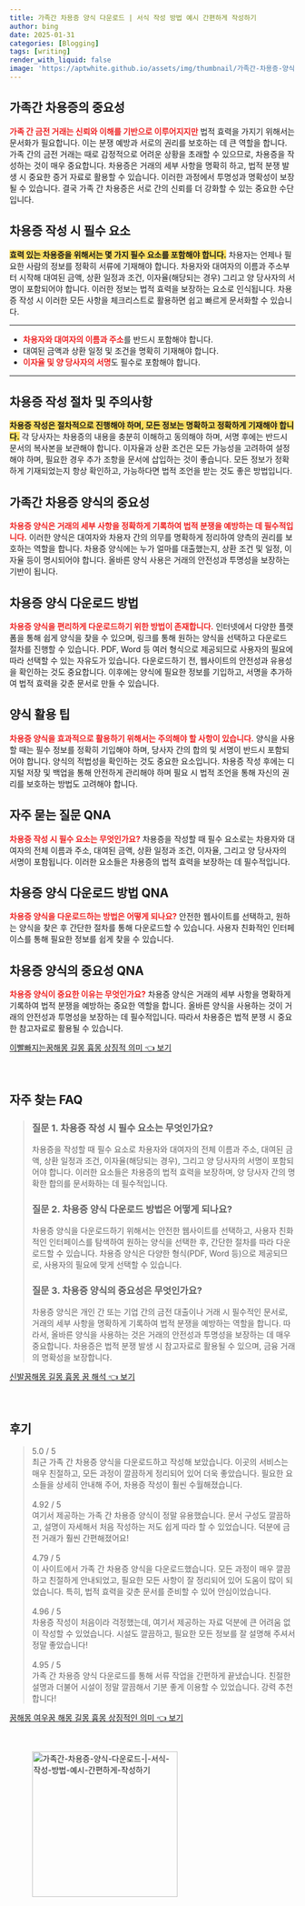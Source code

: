 ```yaml
---
title: 가족간 차용증 양식 다운로드 | 서식 작성 방법 예시 간편하게 작성하기
author: bing
date: 2025-01-31
categories: [Blogging]
tags: [writing]
render_with_liquid: false
image: 'https://aptwhite.github.io/assets/img/thumbnail/가족간-차용증-양식-다운로드-|-서식-작성-방법-예시-간편하게-작성하기.webp'
---
```



<h2 id='가족간 차용증의 중요성'>가족간 차용증의 중요성</h2>

<p><b><span style="color: #ee2323;">가족 간 금전 거래는 신뢰와 이해를 기반으로 이루어지지만</span></b> 법적 효력을 가지기 위해서는 문서화가 필요합니다. 이는 분쟁 예방과 서로의 권리를 보호하는 데 큰 역할을 합니다. 가족 간의 금전 거래는 때로 감정적으로 어려운 상황을 초래할 수 있으므로, 차용증을 작성하는 것이 매우 중요합니다. 차용증은 거래의 세부 사항을 명확히 하고, 법적 분쟁 발생 시 중요한 증거 자료로 활용할 수 있습니다. 이러한 과정에서 투명성과 명확성이 보장될 수 있습니다. 결국 가족 간 차용증은 서로 간의 신뢰를 더 강화할 수 있는 중요한 수단입니다.</p>

<h2 id='차용증 작성 시 필수 요소'>차용증 작성 시 필수 요소</h2>

<p><b><span style="background-color: #ffe066;">효력 있는 차용증을 위해서는 몇 가지 필수 요소를 포함해야 합니다.</span></b> 차용자는 언제나 필요한 사람의 정보를 정확히 서류에 기재해야 합니다. 차용자와 대여자의 이름과 주소부터 시작해 대여된 금액, 상환 일정과 조건, 이자율(해당되는 경우) 그리고 양 당사자의 서명이 포함되어야 합니다. 이러한 정보는 법적 효력을 보장하는 요소로 인식됩니다. 차용증 작성 시 이러한 모든 사항을 체크리스트로 활용하면 쉽고 빠르게 문서화할 수 있습니다.</p>

<hr />

<ul>
    <li><b><span style="color: #ee2323;">차용자와 대여자의 이름과 주소</span></b>를 반드시 포함해야 합니다.</li>
    <li>대여된 금액과 상환 일정 및 조건을 명확히 기재해야 합니다.</li>
    <li><b><span style="color: #ee2323;">이자율 및 양 당사자의 서명</span></b>도 필수로 포함해야 합니다.</li>
</ul>

<hr />

<h2 id='차용증 작성 절차 및 주의사항'>차용증 작성 절차 및 주의사항</h2>

<p><b><span style="background-color: #ffe066;">차용증 작성은 절차적으로 진행해야 하며, 모든 정보는 명확하고 정확하게 기재해야 합니다.</span></b> 각 당사자는 차용증의 내용을 충분히 이해하고 동의해야 하며, 서명 후에는 반드시 문서의 복사본을 보관해야 합니다. 이자율과 상환 조건은 모든 가능성을 고려하여 설정해야 하며, 필요한 경우 추가 조항을 문서에 삽입하는 것이 좋습니다. 모든 정보가 정확하게 기재되었는지 항상 확인하고, 가능하다면 법적 조언을 받는 것도 좋은 방법입니다.</p>

<h2 id='가족간 차용증 양식의 중요성'>가족간 차용증 양식의 중요성</h2>

<p><b><span style="color: #ee2323;">차용증 양식은 거래의 세부 사항을 정확하게 기록하여 법적 분쟁을 예방하는 데 필수적입니다.</span></b> 이러한 양식은 대여자와 차용자 간의 의무를 명확하게 정리하여 양측의 권리를 보호하는 역할을 합니다. 차용증 양식에는 누가 얼마를 대출했는지, 상환 조건 및 일정, 이자율 등이 명시되어야 합니다. 올바른 양식 사용은 거래의 안전성과 투명성을 보장하는 기반이 됩니다.</p>

<h2 id='차용증 양식 다운로드 방법'>차용증 양식 다운로드 방법</h2>

<p><b><span style="color: #ee2323;">차용증 양식을 편리하게 다운로드하기 위한 방법이 존재합니다.</span></b> 인터넷에서 다양한 플랫폼을 통해 쉽게 양식을 찾을 수 있으며, 링크를 통해 원하는 양식을 선택하고 다운로드 절차를 진행할 수 있습니다. PDF, Word 등 여러 형식으로 제공되므로 사용자의 필요에 따라 선택할 수 있는 자유도가 있습니다. 다운로드하기 전, 웹사이트의 안전성과 유용성을 확인하는 것도 중요합니다. 이후에는 양식에 필요한 정보를 기입하고, 서명을 추가하여 법적 효력을 갖춘 문서로 만들 수 있습니다.</p>

<h2 id='양식 활용 팁'>양식 활용 팁</h2>

<p><b><span style="color: #ee2323;">차용증 양식을 효과적으로 활용하기 위해서는 주의해야 할 사항이 있습니다.</span></b> 양식을 사용할 때는 필수 정보를 정확히 기입해야 하며, 당사자 간의 합의 및 서명이 반드시 포함되어야 합니다. 양식의 적법성을 확인하는 것도 중요한 요소입니다. 차용증 작성 후에는 디지털 저장 및 백업을 통해 안전하게 관리해야 하며 필요 시 법적 조언을 통해 자신의 권리를 보호하는 방법도 고려해야 합니다.</p>

<h2 id='자주 묻는 질문 QNA'>자주 묻는 질문 QNA</h2>

<p><b><span style="color: #ee2323;">차용증 작성 시 필수 요소는 무엇인가요?</span></b> 차용증을 작성할 때 필수 요소로는 차용자와 대여자의 전체 이름과 주소, 대여된 금액, 상환 일정과 조건, 이자율, 그리고 양 당사자의 서명이 포함됩니다. 이러한 요소들은 차용증의 법적 효력을 보장하는 데 필수적입니다.</p>

<h2 id='차용증 양식 다운로드 방법 QNA'>차용증 양식 다운로드 방법 QNA</h2>

<p><b><span style="color: #ee2323;">차용증 양식을 다운로드하는 방법은 어떻게 되나요?</span></b> 안전한 웹사이트를 선택하고, 원하는 양식을 찾은 후 간단한 절차를 통해 다운로드할 수 있습니다. 사용자 친화적인 인터페이스를 통해 필요한 정보를 쉽게 찾을 수 있습니다.</p>

<h2 id='차용증 양식의 중요성 QNA'>차용증 양식의 중요성 QNA</h2>

<p><b><span style="color: #ee2323;">차용증 양식이 중요한 이유는 무엇인가요?</span></b> 차용증 양식은 거래의 세부 사항을 명확하게 기록하여 법적 분쟁을 예방하는 중요한 역할을 합니다. 올바른 양식을 사용하는 것이 거래의 안전성과 투명성을 보장하는 데 필수적입니다. 따라서 차용증은 법적 분쟁 시 중요한 참고자료로 활용될 수 있습니다.</p>


<p><a class="click-button" title="이빨빠지는꿈해몽 길몽 흉몽 상징적 의미" href="https://aptwhite.github.io/posts/%EC%9D%B4%EB%B9%A8%EB%B9%A0%EC%A7%80%EB%8A%94%EA%BF%88%ED%95%B4%EB%AA%BD-%EA%B8%B8%EB%AA%BD-%ED%9D%89%EB%AA%BD-%EC%83%81%EC%A7%95%EC%A0%81-%EC%9D%98%EB%AF%B8/" rel="dofollow">이빨빠지는꿈해몽 길몽 흉몽 상징적 의미 👈 보기</a></p><br>
<h2 id='자주_찾는_FAQ'>자주 찾는 FAQ</h2>
<div itemscope="" itemtype="https://schema.org/FAQPage"> 
<blockquote> 
<div itemscope="" itemprop="mainEntity" itemtype="https://schema.org/Question"> 
<h3 itemprop="name">질문 1. 차용증 작성 시 필수 요소는 무엇인가요?</h3> 
<div itemscope="" itemprop="acceptedAnswer" itemtype="https://schema.org/Answer"> 
<span itemprop="text"> 
<p>차용증을 작성할 때 필수 요소로 차용자와 대여자의 전체 이름과 주소, 대여된 금액, 상환 일정과 조건, 이자율(해당되는 경우), 그리고 양 당사자의 서명이 포함되어야 합니다. 이러한 요소들은 차용증의 법적 효력을 보장하며, 양 당사자 간의 명확한 합의를 문서화하는 데 필수적입니다.</p> 
</span> 
</div> 
</div> 
<div itemscope="" itemprop="mainEntity" itemtype="https://schema.org/Question"> 
<h3 itemprop="name">질문 2. 차용증 양식 다운로드 방법은 어떻게 되나요?</h3> 
<div itemscope="" itemprop="acceptedAnswer" itemtype="https://schema.org/Answer"> 
<span itemprop="text"> 
<p>차용증 양식을 다운로드하기 위해서는 안전한 웹사이트를 선택하고, 사용자 친화적인 인터페이스를 탐색하여 원하는 양식을 선택한 후, 간단한 절차를 따라 다운로드할 수 있습니다. 차용증 양식은 다양한 형식(PDF, Word 등)으로 제공되므로, 사용자의 필요에 맞게 선택할 수 있습니다.</p> 
</span> 
</div> 
</div> 
<div itemscope="" itemprop="mainEntity" itemtype="https://schema.org/Question"> 
<h3 itemprop="name">질문 3. 차용증 양식의 중요성은 무엇인가요?</h3> 
<div itemscope="" itemprop="acceptedAnswer" itemtype="https://schema.org/Answer"> 
<span itemprop="text"> 
<p>차용증 양식은 개인 간 또는 기업 간의 금전 대출이나 거래 시 필수적인 문서로, 거래의 세부 사항을 명확하게 기록하여 법적 분쟁을 예방하는 역할을 합니다. 따라서, 올바른 양식을 사용하는 것은 거래의 안전성과 투명성을 보장하는 데 매우 중요합니다. 차용증은 법적 분쟁 발생 시 참고자료로 활용될 수 있으며, 금융 거래의 명확성을 보장합니다.</p> 
</span> 
</div> 
</div> 
</blockquote> 
</div>
<p><a class="click-button" title="신발꿈해몽 길몽 흉몽 꿈 해석" href="https://aptwhite.github.io/posts/%EC%8B%A0%EB%B0%9C%EA%BF%88%ED%95%B4%EB%AA%BD-%EA%B8%B8%EB%AA%BD-%ED%9D%89%EB%AA%BD-%EA%BF%88-%ED%95%B4%EC%84%9D/" rel="dofollow">신발꿈해몽 길몽 흉몽 꿈 해석 👈 보기</a></p><br>
<h2 id='후기'>후기</h2>
<div itemscope itemtype="https://schema.org/Product">
  <blockquote>
  <div itemprop="review" itemscope itemtype="https://schema.org/Review">
      <div itemprop="reviewRating" itemscope itemtype="https://schema.org/Rating"> <span itemprop="ratingValue">5.0</span> / <span itemprop="bestRating">5</span> </div>
      <span itemprop="reviewBody">최근 가족 간 차용증 양식을 다운로드하고 작성해 보았습니다. 이곳의 서비스는 매우 친절하고, 모든 과정이 깔끔하게 정리되어 있어 더욱 좋았습니다. 필요한 요소들을 상세히 안내해 주어, 차용증 작성이 훨씬 수월해졌습니다.</span>
  </div>
  <br>
  <div itemprop="review" itemscope itemtype="https://schema.org/Review">
      <div itemprop="reviewRating" itemscope itemtype="https://schema.org/Rating"> <span itemprop="ratingValue">4.92</span> / <span itemprop="bestRating">5</span> </div>
      <span itemprop="reviewBody">여기서 제공하는 가족 간 차용증 양식이 정말 유용했습니다. 문서 구성도 깔끔하고, 설명이 자세해서 처음 작성하는 저도 쉽게 따라 할 수 있었습니다. 덕분에 금전 거래가 훨씬 간편해졌어요!</span>
  </div>
  <br>
  <div itemprop="review" itemscope itemtype="https://schema.org/Review">
      <div itemprop="reviewRating" itemscope itemtype="https://schema.org/Rating"> <span itemprop="ratingValue">4.79</span> / <span itemprop="bestRating">5</span> </div>
      <span itemprop="reviewBody">이 사이트에서 가족 간 차용증 양식을 다운로드했습니다. 모든 과정이 매우 깔끔하고 친절하게 안내되었고, 필요한 모든 사항이 잘 정리되어 있어 도움이 많이 되었습니다. 특히, 법적 효력을 갖춘 문서를 준비할 수 있어 안심이었습니다.</span>
  </div>
  <br>
  <div itemprop="review" itemscope itemtype="https://schema.org/Review">
      <div itemprop="reviewRating" itemscope itemtype="https://schema.org/Rating"> <span itemprop="ratingValue">4.96</span> / <span itemprop="bestRating">5</span> </div>
      <span itemprop="reviewBody">차용증 작성이 처음이라 걱정했는데, 여기서 제공하는 자료 덕분에 큰 어려움 없이 작성할 수 있었습니다. 시설도 깔끔하고, 필요한 모든 정보를 잘 설명해 주셔서 정말 좋았습니다!</span>
  </div>
  <br>
  <div itemprop="review" itemscope itemtype="https://schema.org/Review">
      <div itemprop="reviewRating" itemscope itemtype="https://schema.org/Rating"> <span itemprop="ratingValue">4.95</span> / <span itemprop="bestRating">5</span> </div>
      <span itemprop="reviewBody">가족 간 차용증 양식 다운로드를 통해 서류 작업을 간편하게 끝냈습니다. 친절한 설명과 더불어 시설이 정말 깔끔해서 기분 좋게 이용할 수 있었습니다. 강력 추천합니다!</span>
  </div>
  </blockquote>
</div>
<p><a class="click-button" title="꿈해몽 여우꿈 해몽 길몽 흉몽 상징적인 의미" href="https://aptwhite.github.io/posts/%EA%BF%88%ED%95%B4%EB%AA%BD-%EC%97%AC%EC%9A%B0%EA%BF%88-%ED%95%B4%EB%AA%BD-%EA%B8%B8%EB%AA%BD-%ED%9D%89%EB%AA%BD-%EC%83%81%EC%A7%95%EC%A0%81%EC%9D%B8-%EC%9D%98%EB%AF%B8/" rel="dofollow">꿈해몽 여우꿈 해몽 길몽 흉몽 상징적인 의미 👈 보기</a></p><br>
<figure class="image"><img src="https://aptwhite.github.io/assets/img/thumbnail/가족간-차용증-양식-다운로드-|-서식-작성-방법-예시-간편하게-작성하기.webp" alt="가족간-차용증-양식-다운로드-|-서식-작성-방법-예시-간편하게-작성하기" width="256" height="256"></figure>